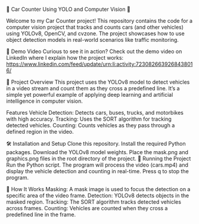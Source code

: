 

🚗 Car Counter Using YOLO and Computer Vision 🚗

Welcome to my Car Counter project! This repository contains the code for a computer vision project that tracks and counts cars (and other vehicles) using YOLOv8, OpenCV, and cvzone. The project showcases how to use object detection models in real-world scenarios like traffic monitoring.

🎥 Demo Video
Curious to see it in action? Check out the demo video on LinkedIn where I explain how the project works: https://www.linkedin.com/feed/update/urn:li:activity:7230826639268438016/


🚀 Project Overview
This project uses the YOLOv8 model to detect vehicles in a video stream and count them as they cross a predefined line. It’s a simple yet powerful example of applying deep learning and artificial intelligence in computer vision.

Features
Vehicle Detection: Detects cars, buses, trucks, and motorbikes with high accuracy.
Tracking: Uses the SORT algorithm for tracking detected vehicles.
Counting: Counts vehicles as they pass through a defined region in the video.

🛠️ Installation and Setup
Clone this repository.
Install the required Python packages.
Download the YOLOv8 model weights.
Place the mask.png and graphics.png files in the root directory of the project.
🔄 Running the Project
Run the Python script.
The program will process the video (cars.mp4) and display the vehicle detection and counting in real-time.
Press q to stop the program.

🧠 How It Works
Masking: A mask image is used to focus the detection on a specific area of the video frame.
Detection: YOLOv8 detects objects in the masked region.
Tracking: The SORT algorithm tracks detected vehicles across frames.
Counting: Vehicles are counted when they cross a predefined line in the frame.

